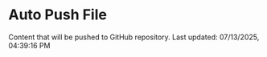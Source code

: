 # Auto Push File

Content that will be pushed to GitHub repository.
Last updated: 07/13/2025, 04:39:16 PM